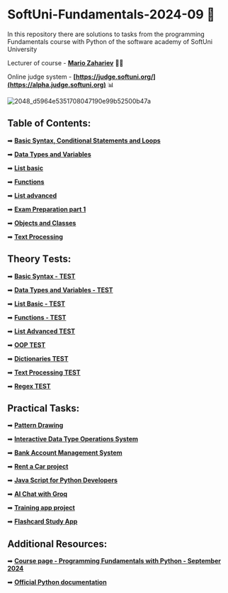 # SoftUni-Fundamentals-2024-09 🏫
In this repository there are solutions to tasks from the programming Fundamentals course with Python of the software academy of SoftUni University 

Lecturer of course - **[Mario Zahariev](https://www.linkedin.com/in/mario-zahariev-753a7b202/)** 🐱‍🚀 

Online judge system - **[https://judge.softuni.org/](https://alpha.judge.softuni.org)** 📊    
 
![2048_d5964e5351708047190e99b52500b47a](https://github.com/zahariev-webbersof/python-fundamentals-05-2024/assets/68993494/119a51ec-0428-4da7-801f-462140fb9cc7)
    
         
## Table of Contents:       
➡ [**Basic Syntax, Conditional Statements and Loops**](https://github.com/zahariev-webbersof/python-fundamentals-09-2024-/tree/main/basic_syntax)
  
➡ [**Data Types and Variables**](https://github.com/zahariev-webbersof/python-fundamentals-09-2024-/tree/main/basic_syntax)

➡ [**List basic**](https://github.com/zahariev-webbersof/python-fundamentals-09-2024-/tree/main/list_basic)   

➡ [**Functions**](https://github.com/zahariev-webbersof/python-fundamentals-09-2024-/tree/main/functions) 

➡ [**List advanced**](https://github.com/zahariev-webbersof/python-fundamentals-09-2024-/tree/main/list_advanced)

➡ [**Exam Preparation part 1**](https://github.com/zahariev-webbersof/python-fundamentals-09-2024-/tree/main/exam_preparation_1)

➡ [**Objects and Classes**](https://github.com/zahariev-webbersof/python-fundamentals-09-2024-/tree/main/oop)

➡ [**Text Processing**](https://github.com/zahariev-webbersof/python-fundamentals-09-2024-/tree/main/text_processing)
 
      
## Theory Тests: 
➡ [**Basic Syntax - TEST**](https://github.com/zahariev-webbersof/python-fundamentals-09-2024-/blob/main/Basic%20Syntax%20-%20TEST.md)
 
➡ [**Data Types and Variables - TEST**](https://github.com/zahariev-webbersof/python-fundamentals-09-2024-/blob/main/Data%20types%20-%20TEST.md)

➡ [**List Basic - TEST**](https://github.com/zahariev-webbersof/python-fundamentals-09-2024-/blob/main/List%20basic%20-%20TEST.md)

➡ [**Functions - TEST**](https://github.com/zahariev-webbersof/python-fundamentals-09-2024-/blob/main/TEST%20-%20Functions.md)

➡ [**List Advanced TEST**](https://github.com/zahariev-webbersof/python-fundamentals-09-2024-/blob/main/List%20advanced%20-%20TEST.md)

➡ [**OOP TEST**](https://github.com/zahariev-webbersof/python-fundamentals-09-2024-/blob/main/OOP%20-%20Test.md)

➡ [**Dictionaries TEST**](https://github.com/zahariev-webbersof/python-fundamentals-09-2024-/blob/main/Dictionaries%20-%20TEST.md)

➡ [**Text Processing TEST**](https://github.com/zahariev-webbersof/python-fundamentals-09-2024-/blob/main/Text%20Processing%20-%20TEST.md)

➡ [**Regex TEST**](https://github.com/zahariev-webbersof/python-fundamentals-09-2024-/blob/main/regex%20-%20TEST.md)

## Practical Tasks:  
➡ [**Pattern Drawing**](https://github.com/zahariev-webbersof/python-fundamentals-09-2024-/blob/main/Pattern%20Drawing.md)

➡ [**Interactive Data Type Operations System**](https://github.com/zahariev-webbersof/python-fundamentals-09-2024-/blob/main/Interactive%20Data%20Type%20Operations.md)

➡ [**Bank Account Management System**](https://github.com/zahariev-webbersof/python-fundamentals-09-2024-/blob/main/Bank%20Account%20Management%20System.md)

➡ [**Rent a Car project**](https://github.com/zahariev-webbersof/python-fundamentals-09-2024-/blob/main/RentACar%20Platform%20Project.md)

➡ [**Java Script for Python Developers**](https://github.com/zahariev-webbersof/python-fundamentals-09-2024-/blob/main/Java%20Script%20for%20Python%20Developers.md)

➡ [**AI Chat with Groq**](https://github.com/zahariev-webbersof/python-fundamentals-09-2024-/blob/main/AI%20chat%20with%20Grog.md)

➡ [**Training app project**](https://github.com/zahariev-webbersof/python-fundamentals-09-2024-/blob/main/Fitness%20Training%20App.md)

➡ [**Flashcard Study App**](https://github.com/zahariev-webbersof/python-fundamentals-09-2024-/blob/main/Flashcard%20Study%20App.md)
 
## Additional Resources: 
 
➡ [**Course page - Programming Fundamentals with Python - September 2024**](https://softuni.bg/trainings/4693/programming-fundamentals-with-python-september-2024)

➡ [**Official Python documentation**](https://docs.python.org/3/)


